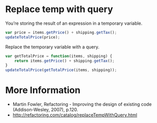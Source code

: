 Replace temp with query
========================
You’re storing the result of an expression in a temporary variable.

```javascript
var price = items.getPrice() + shipping.getTax();
updateTotalPrice(price);
```

Replace the temporary variable with a query.

```javascript
var getTotalPrice = function(items, shipping) {
    return items.getPrice() + shipping.getTax();
}
updateTotalPrice(getTotalPrice(items, shipping));
```

# More Information
- Martin Fowler, Refactoring - Improving the design of existing code (Addison-Wesley, 2007), p.120.
- http://refactoring.com/catalog/replaceTempWithQuery.html
